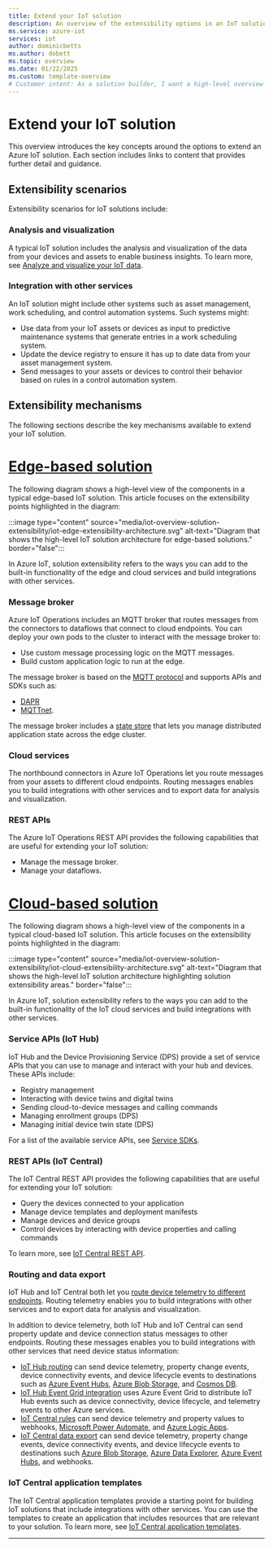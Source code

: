 ```yaml
---
title: Extend your IoT solution
description: An overview of the extensibility options in an IoT solution.
ms.service: azure-iot
services: iot
author: dominicbetts
ms.author: dobett
ms.topic: overview
ms.date: 01/22/2025
ms.custom: template-overview
# Customer intent: As a solution builder, I want a high-level overview of the options for extending an IoT solution so that I can easily find relevant content for my scenario.
---
```


# Extend your IoT solution

This overview introduces the key concepts around the options to extend an Azure IoT solution. Each section includes links to content that provides further detail and guidance.

## Extensibility scenarios

Extensibility scenarios for IoT solutions include:

### Analysis and visualization

A typical IoT solution includes the analysis and visualization of the data from your devices and assets to enable business insights. To learn more, see [Analyze and visualize your IoT data](iot-overview-analyze-visualize.md).

### Integration with other services

An IoT solution might include other systems such as asset management, work scheduling, and control automation systems. Such systems might:

- Use data from your IoT assets or devices as input to predictive maintenance systems that generate entries in a work scheduling system.
- Update the device registry to ensure it has up to date data from your asset management system.
- Send messages to your assets or devices to control their behavior based on rules in a control automation system.

## Extensibility mechanisms

The following sections describe the key mechanisms available to extend your IoT solution.

# [Edge-based solution](#tab/edge)

The following diagram shows a high-level view of the components in a typical edge-based IoT solution. This article focuses on the extensibility points highlighted in the diagram:

:::image type="content" source="media/iot-overview-solution-extensibility/iot-edge-extensibility-architecture.svg" alt-text="Diagram that shows the high-level IoT solution architecture for edge-based solutions." border="false":::

In Azure IoT, solution extensibility refers to the ways you can add to the built-in functionality of the edge and cloud services and build integrations with other services.

### Message broker

Azure IoT Operations includes an MQTT broker that routes messages from the connectors to dataflows that connect to cloud endpoints. You can deploy your own pods to the cluster to interact with the message broker to:

- Use custom message processing logic on the MQTT messages.
- Build custom application logic to run at the edge.

The message broker is based on the [MQTT protocol](https://mqtt.org/) and supports APIs and SDKs such as:

- [DAPR](../iot-operations/create-edge-apps/howto-develop-dapr-apps.md)
- [MQTTnet](../iot-operations/create-edge-apps/howto-develop-mqttnet-apps.md).

The message broker includes a [state store](../iot-operations/create-edge-apps/overview-state-store.md) that lets you manage distributed application state across the edge cluster.

### Cloud services

The northbound connectors in Azure IoT Operations let you route messages from your assets to different cloud endpoints. Routing messages enables you to build integrations with other services and to export data for analysis and visualization.

### REST APIs

The Azure IoT Operations REST API provides the following capabilities that are useful for extending your IoT solution:

- Manage the message broker.
- Manage your dataflows.

# [Cloud-based solution](#tab/cloud)

The following diagram shows a high-level view of the components in a typical cloud-based IoT solution. This article focuses on the extensibility points highlighted in the diagram:

:::image type="content" source="media/iot-overview-solution-extensibility/iot-cloud-extensibility-architecture.svg" alt-text="Diagram that shows the high-level IoT solution architecture highlighting solution extensibility areas." border="false":::

In Azure IoT, solution extensibility refers to the ways you can add to the built-in functionality of the IoT cloud services and build integrations with other services.

### Service APIs (IoT Hub)

IoT Hub and the Device Provisioning Service (DPS) provide a set of service APIs that you can use to manage and interact with your hub and devices. These APIs include:

- Registry management
- Interacting with device twins and digital twins
- Sending cloud-to-device messages and calling commands
- Managing enrollment groups (DPS)
- Managing initial device twin state (DPS)

For a list of the available service APIs, see [Service SDKs](iot-sdks.md#iot-hub-service-sdks).

### REST APIs (IoT Central)

The IoT Central REST API provides the following capabilities that are useful for extending your IoT solution:

- Query the devices connected to your application
- Manage device templates and deployment manifests
- Manage devices and device groups
- Control devices by interacting with device properties and calling commands

To learn more, see [IoT Central REST API](../iot-central/core/howto-query-with-rest-api.md).

### Routing and data export

IoT Hub and IoT Central both let you [route device telemetry to different endpoints](iot-overview-message-processing.md#iot-hub-routing). Routing telemetry enables you to build integrations with other services and to export data for analysis and visualization.

In addition to device telemetry, both IoT Hub and IoT Central can send property update and device connection status messages to other endpoints. Routing these messages enables you to build integrations with other services that need device status information:

- [IoT Hub routing](../iot-hub/iot-hub-devguide-messages-d2c.md) can send device telemetry, property change events, device connectivity events, and device lifecycle events to destinations such as [Azure Event Hubs](../event-hubs/event-hubs-about.md), [Azure Blob Storage](../storage/blobs/storage-blobs-overview.md), and [Cosmos DB](/azure/cosmos-db/introduction).
- [IoT Hub Event Grid integration](../iot-hub/iot-hub-event-grid.md) uses Azure Event Grid to distribute IoT Hub events such as device connectivity, device lifecycle, and telemetry events to other Azure services.
- [IoT Central rules](../iot-central/core/howto-configure-rules.md) can send device telemetry and property values to webhooks, [Microsoft Power Automate](/power-automate/getting-started/), and [Azure Logic Apps](/azure/logic-apps/logic-apps-overview/).
- [IoT Central data export](../iot-central/core/howto-export-data.md) can send device telemetry, property change events, device connectivity events, and device lifecycle events to destinations such [Azure Blob Storage](../storage/blobs/storage-blobs-overview.md), [Azure Data Explorer](/azure/data-explorer/data-explorer-overview/), [Azure Event Hubs](../event-hubs/event-hubs-about.md), and webhooks.

### IoT Central application templates

The IoT Central application templates provide a starting point for building IoT solutions that include integrations with other services. You can use the templates to create an application that includes resources that are relevant to your solution. To learn more, see [IoT Central application templates](../iot-central/core/howto-create-iot-central-application.md#create-and-use-a-custom-application-template).

---
